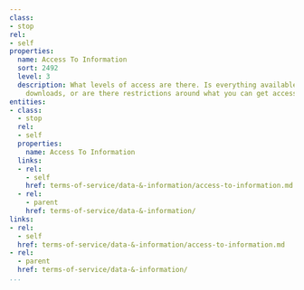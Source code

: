 ```yaml
---
class:
- stop
rel:
- self
properties:
  name: Access To Information
  sort: 2492
  level: 3
  description: What levels of access are there. Is everything available via APIs or
    downloads, or are there restrictions around what you can get access to.
entities:
- class:
  - stop
  rel:
  - self
  properties:
    name: Access To Information
  links:
  - rel:
    - self
    href: terms-of-service/data-&-information/access-to-information.md
  - rel:
    - parent
    href: terms-of-service/data-&-information/
links:
- rel:
  - self
  href: terms-of-service/data-&-information/access-to-information.md
- rel:
  - parent
  href: terms-of-service/data-&-information/
...
```

